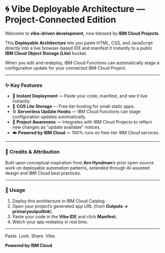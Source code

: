 # 🌀 Vibe Deployable Architecture — Project-Connected Edition

Welcome to **vibe-driven development**, now blessed by **IBM Cloud Projects**.

This **Deployable Architecture** lets you paste HTML, CSS, and JavaScript directly into a live browser-based IDE and manifest it instantly to a public **IBM Cloud Object Storage (Lite)** bucket.  

When you edit and redeploy, IBM Cloud Functions can automatically stage a configuration update for your connected IBM Cloud Project.

---

### ✨ Key Features

* 🧱 **Instant Deployment** — Paste your code, manifest, and see it live instantly.
* 💾 **COS Lite Storage** — Free tier hosting for small static apps.
* ⚙️ **Serverless Update Hooks** — IBM Cloud Functions can stage configuration updates automatically.
* 💬 **Project Awareness** — Integrates with IBM Cloud Projects to reflect new changes as “update available” notices.
* ☁️ **Powered by IBM Cloud** — 100% runs on free-tier IBM Cloud services.

---

### 🧩 Credits & Attribution

Built upon conceptual inspiration from **Arn Hyndman**’s prior open-source work on deployable automation patterns, extended through AI-assisted design and IBM Cloud best practices.

---

### 🚀 Usage

1. Deploy this architecture in IBM Cloud Catalog.
2. Open your project’s generated app URL (from **Outputs → primaryoutputlink**).
3. Paste your code in the **Vibe IDE** and click **Manifest**.
4. Watch your app redeploy in real time.

---

Paste. Look. Share. Vibe.

**Powered by IBM Cloud**
